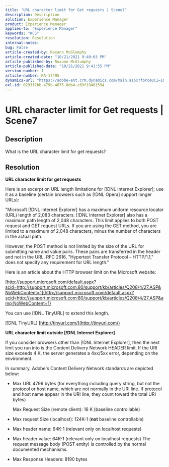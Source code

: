 ```yaml
---
title: "URL character limit for Get requests | Scene7"
description: Description
solution: Experience Manager
product: Experience Manager
applies-to: "Experience Manager"
keywords: "KCS"
resolution: Resolution
internal-notes: 
bug: False
article-created-by: Roxann McGlumphy
article-created-date: "10/21/2021 9:40:03 PM"
article-published-by: Roxann McGlumphy
article-published-date: "10/21/2021 9:41:55 PM"
version-number: 1
article-number: KA-17495
dynamics-url: "https://adobe-ent.crm.dynamics.com/main.aspx?forceUCI=1&pagetype=entityrecord&etn=knowledgearticle&id=6a89cf70-b732-ec11-b6e5-000d3a5ba97a"
exl-id: 0293f7bb-479b-4675-8db4-c69f19401594
---
```

# URL character limit for Get requests | Scene7

## Description


What is the URL character limit for get requests?


## Resolution


<b>URL character limit for get requests</b>

Here is an excerpt on URL length limitations for [!DNL Internet Explorer]; use it as a baseline (certain browsers such as [!DNL Opera] support longer URLs):

"Microsoft [!DNL Internet Explorer] has a maximum uniform resource locator (URL) length of 2,083 characters. [!DNL Internet Explorer] also has a maximum path length of 2,048 characters. This limit applies to both POST request and GET request URLs. If you are using the GET method, you are limited to a maximum of 2,048 characters, minus the number of characters in the actual path.

However, the POST method is not limited by the size of the URL for submitting name and value pairs. These pairs are transferred in the header and not in the URL. RFC 2616, "Hypertext Transfer Protocol – HTTP/1.1," does not specify any requirement for URL length."

Here is an article about the HTTP browser limit on the Microsoft website:

[http://support.microsoft.com/default.aspx?scid=http://support.microsoft.com:80/support/kb/articles/Q208/4/27.ASP&NoWebContent=1](http://support.microsoft.com/default.aspx?scid=http://support.microsoft.com:80/support/kb/articles/Q208/4/27.ASP&amp;NoWebContent=1)

You can use [!DNL TinyURL] to extend this length.

[!DNL TinyURL] [http://tinyurl.com/](http://tinyurl.com/)

<b>URL character limit outside [!DNL Internet Explorer]</b>

If you consider browsers other than [!DNL Internet Explorer], then the next limit you run into is the Content Delivery Network HEADER limit. If the URI size exceeds 4 K, the server generates a 4xx/5xx error, depending on the environment.

In summary, Adobe's Content Delivery Network standards are depicted below:

- Max URI: 4796 bytes (for everything including query string, but not the protocol or host name, which are not normally in the URI line. If protocol and host name appear in the URI line, they count toward the total URI bytes)

    Max Request Size (remote client): 16 K (baseline controllable)
- Max request Size (localhost): 124K-1 (<b>not</b> baseline controllable)
- Max header name: 64K-1 (relevant only on localhost requests)
- Max header value: 64K-1 (relevant only on localhost requests) The request message body (POST entity) is controlled by the normal documented mechanisms.
- Max Response Headers: 8190 bytes

